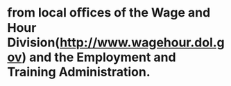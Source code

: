 # from local oﬃces of the Wage and Hour Division(http://www.wagehour.dol.gov) and the Employment and Training Administration.